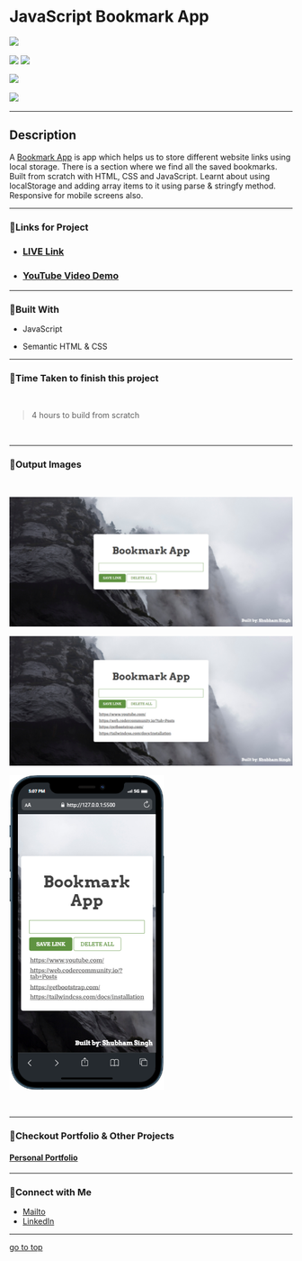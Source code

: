 # JavaScript Bookmark App

![](https://img.shields.io/badge/Bookmark-App-brightgreen)

![](https://img.shields.io/badge/JavaScript-CSS-yellow)
![](https://img.shields.io/badge/localStorage-event%20listeners-red)

![](https://img.shields.io/badge/JSON.parse-JSON.stringfy-lightblue)

![](https://img.shields.io/badge/Shubham-Singh-blue)

<hr>

## Description

A [Bookmark App]() is app which helps us to store different website links using local storage. There is a section where we find all the saved bookmarks. Built from scratch with HTML, CSS and JavaScript. Learnt about using localStorage and adding array items to it using parse & stringfy method. Responsive for mobile screens also.

<hr>


### 📌Links for Project
- ### [LIVE Link]()

- ### [YouTube Video Demo]()

<hr>

### 📌Built With

- JavaScript

- Semantic HTML & CSS

<hr>

### 📌Time Taken to finish this project

<br>

> 4 hours to build from scratch

<br>

<hr>

### 📌Output Images

<br>

![opimage](./images/Bookmark-App%20(1).png)

![opimage1](./images/Bookmark-App.png)

![opimage2](./images/mobile%20(4).png)

<br>

<hr>

### 📌Checkout Portfolio & Other Projects

#### [Personal Portfolio](https://shubhambhoj.in/)


***
### 📌Connect with Me
* [Mailto](mailto:shubhambhoj3@gmail.com)
* [LinkedIn](https://www.linkedin.com/in/shubham-singh-b122b7171/)

***
[go to top](#javascript-bookmark-app)